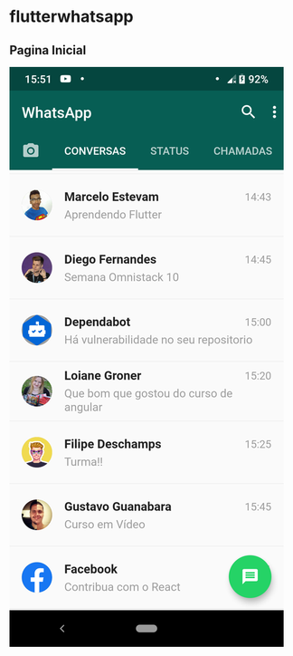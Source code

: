 # flutterwhatsapp

## Pagina Inicial

![SceenShot1](https://raw.githubusercontent.com/estevam96/whatsApp-clone-flutter/master/images/Screenshot_1.png)